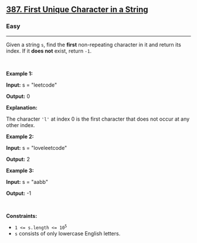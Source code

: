 <h2><a href="https://leetcode.com/problems/first-unique-character-in-a-string/description/?slug=lexicographical-numbers&region=global_v2">387. First Unique Character in a String</a></h2><h3>Easy</h3><hr><p>Given a string <code>s</code>, find the <strong>first</strong> non-repeating character in it and return its index. If it <strong>does not</strong> exist, return <code>-1</code>.</p>

<p>&nbsp;</p>
<p><strong class="example">Example 1:</strong></p>

<div class="example-block">
<p><strong>Input:</strong> <span class="example-io">s = &quot;leetcode&quot;</span></p>

<p><strong>Output:</strong> <span class="example-io">0</span></p>

<p><strong>Explanation:</strong></p>

<p>The character <code>&#39;l&#39;</code> at index 0 is the first character that does not occur at any other index.</p>
</div>

<p><strong class="example">Example 2:</strong></p>

<div class="example-block">
<p><strong>Input:</strong> <span class="example-io">s = &quot;loveleetcode&quot;</span></p>

<p><strong>Output:</strong> <span class="example-io">2</span></p>
</div>

<p><strong class="example">Example 3:</strong></p>

<div class="example-block">
<p><strong>Input:</strong> <span class="example-io">s = &quot;aabb&quot;</span></p>

<p><strong>Output:</strong> <span class="example-io">-1</span></p>
</div>

<p>&nbsp;</p>
<p><strong>Constraints:</strong></p>

<ul>
	<li><code>1 &lt;= s.length &lt;= 10<sup>5</sup></code></li>
	<li><code>s</code> consists of only lowercase English letters.</li>
</ul>
